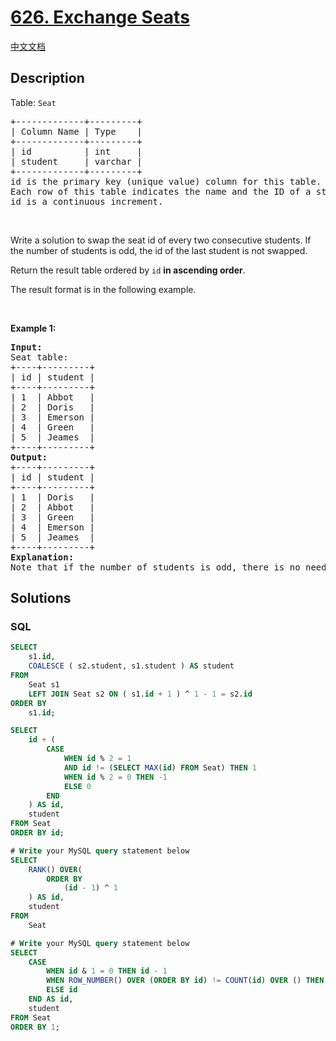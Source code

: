 # [626. Exchange Seats](https://leetcode.com/problems/exchange-seats)

[中文文档](/solution/0600-0699/0626.Exchange%20Seats/README.md)

## Description

<p>Table: <code>Seat</code></p>

<pre>
+-------------+---------+
| Column Name | Type    |
+-------------+---------+
| id          | int     |
| student     | varchar |
+-------------+---------+
id is the primary key (unique value) column for this table.
Each row of this table indicates the name and the ID of a student.
id is a continuous increment.
</pre>

<p>&nbsp;</p>

<p>Write a solution to swap the seat id of every two consecutive students. If the number of students is odd, the id of the last student is not swapped.</p>

<p>Return the result table ordered by <code>id</code> <strong>in ascending order</strong>.</p>

<p>The result format is in the following example.</p>

<p>&nbsp;</p>
<p><strong class="example">Example 1:</strong></p>

<pre>
<strong>Input:</strong> 
Seat table:
+----+---------+
| id | student |
+----+---------+
| 1  | Abbot   |
| 2  | Doris   |
| 3  | Emerson |
| 4  | Green   |
| 5  | Jeames  |
+----+---------+
<strong>Output:</strong> 
+----+---------+
| id | student |
+----+---------+
| 1  | Doris   |
| 2  | Abbot   |
| 3  | Green   |
| 4  | Emerson |
| 5  | Jeames  |
+----+---------+
<strong>Explanation:</strong> 
Note that if the number of students is odd, there is no need to change the last one&#39;s seat.
</pre>

## Solutions

<!-- tabs:start -->

### **SQL**

```sql
SELECT
	s1.id,
	COALESCE ( s2.student, s1.student ) AS student
FROM
	Seat s1
	LEFT JOIN Seat s2 ON ( s1.id + 1 ) ^ 1 - 1 = s2.id
ORDER BY
	s1.id;
```

```sql
SELECT
    id + (
        CASE
            WHEN id % 2 = 1
            AND id != (SELECT MAX(id) FROM Seat) THEN 1
            WHEN id % 2 = 0 THEN -1
            ELSE 0
        END
    ) AS id,
    student
FROM Seat
ORDER BY id;
```

```sql
# Write your MySQL query statement below
SELECT
    RANK() OVER(
        ORDER BY
            (id - 1) ^ 1
    ) AS id,
    student
FROM
    Seat
```

```sql
# Write your MySQL query statement below
SELECT
    CASE
        WHEN id & 1 = 0 THEN id - 1
        WHEN ROW_NUMBER() OVER (ORDER BY id) != COUNT(id) OVER () THEN id + 1
        ELSE id
    END AS id,
    student
FROM Seat
ORDER BY 1;
```

<!-- tabs:end -->
